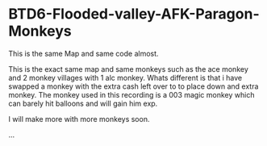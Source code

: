 # BTD6-Flooded-valley-AFK-Paragon-Monkeys
This is the same Map and same code almost.


This is the exact same map and same monkeys such as the ace monkey and 2 monkey villages with 1 alc monkey. 
Whats different is that i have swapped a monkey with the extra cash left over to to place down and extra monkey. 
The monkey used in this recording is a 003 magic monkey which can barely hit balloons and will gain him exp.

I will make more with more monkeys soon.


...
